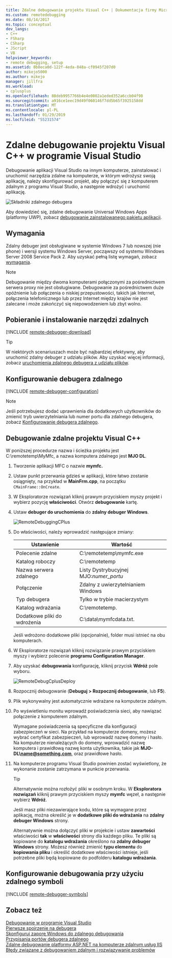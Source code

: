 ```yaml
---
title: Zdalne debugowanie projektu Visual C++ | Dokumentacja firmy Microsoft
ms.custom: remotedebugging
ms.date: 08/14/2017
ms.topic: conceptual
dev_langs:
- C++
- FSharp
- CSharp
- JScript
- VB
helpviewer_keywords:
- remote debugging, setup
ms.assetid: 8b8eca0d-122f-4eda-848a-cf0945f207d0
author: mikejo5000
ms.author: mikejo
manager: jillfra
ms.workload:
- cplusplus
ms.openlocfilehash: 88deb9957766b4e4e0802a1eded352a6ccb04f98
ms.sourcegitcommit: a916ce1eec19d49f060146f7dd5b65f3925158dd
ms.translationtype: MT
ms.contentlocale: pl-PL
ms.lasthandoff: 01/29/2019
ms.locfileid: "55231574"
---
```

# <a name="remote-debugging-a-visual-c-project-in-visual-studio"></a>Zdalne debugowanie projektu Visual C++ w programie Visual Studio
Debugowanie aplikacji Visual Studio na innym komputerze, zainstalować i uruchomić narzędzia zdalne na komputerze, w którym wdrożysz swoją aplikację, należy skonfigurować projekt, aby połączyć się z komputerem zdalnym z programu Visual Studio, a następnie wdrożyć i uruchomić aplikację.

![Składniki zdalnego debugera](../debugger/media/remote-debugger-client-apps.png "Remote_debugger_components")

Aby dowiedzieć się, zdalne debugowanie Universal Windows Apps (platformy UWP), zobacz [debugowanie zainstalowanego pakietu aplikacji](debug-installed-app-package.md).

## <a name="requirements"></a>Wymagania

Zdalny debuger jest obsługiwane w systemie Windows 7 lub nowszej (nie phone) i wersji systemu Windows Server, począwszy od systemu Windows Server 2008 Service Pack 2. Aby uzyskać pełną listę wymagań, zobacz [wymagania](../debugger/remote-debugging.md#requirements_msvsmon).

> [!NOTE]
> Debugowanie między dwoma komputerami połączonymi za pośrednictwem serwera proxy nie jest obsługiwane. Debugowanie za pośrednictwem duże opóźnienie lub połączenia o niskiej przepustowości, takich jak Internet, połączenia telefonicznego lub przez Internet między krajów nie jest zalecane i może zakończyć się niepowodzeniem lub zbyt wolno.
  
## <a name="download-and-install-the-remote-tools"></a>Pobieranie i instalowanie narzędzi zdalnych

[!INCLUDE [remote-debugger-download](../debugger/includes/remote-debugger-download.md)]
  
> [!TIP]
> W niektórych scenariuszach może być najbardziej efektywny, aby uruchomić zdalny debuger z udziału plików. Aby uzyskać więcej informacji, zobacz [uruchomienia zdalnego debugera z udziału plików](../debugger/remote-debugging.md#fileshare_msvsmon).
  
## <a name="BKMK_setup"></a> Konfigurowanie debugera zdalnego

[!INCLUDE [remote-debugger-configuration](../debugger/includes/remote-debugger-configuration.md)]

> [!NOTE]
> Jeśli potrzebujesz dodać uprawnienia dla dodatkowych użytkowników do zmienić tryb uwierzytelniania lub numer portu dla zdalnego debugera, zobacz [Konfigurowanie debugera zdalnego](../debugger/remote-debugging.md#configure_msvsmon).

## <a name="remote_cplusplus"></a> Debugowanie zdalne projektu Visual C++  
 W poniższej procedurze nazwa i ścieżka projektu jest C:\remotetemp\MyMfc, a nazwa komputera zdalnego jest **MJO DL**.  
  
1. Tworzenie aplikacji MFC o nazwie **mymfc.**  
  
2. Ustaw punkt przerwania gdzieś w aplikacji, które łatwo zostanie osiągnięty, na przykład w **MainFrm.cpp**, na początku `CMainFrame::OnCreate`.  
  
3. W Eksploratorze rozwiązań kliknij prawym przyciskiem myszy projekt i wybierz pozycję **właściwości**. Otwórz **debugowanie** kartę.  
  
4. Ustaw **debuger do uruchomienia** do **zdalny debuger Windows**.  
  
    ![RemoteDebuggingCPlus](../debugger/media/remotedebuggingcplus.png "RemoteDebuggingCPlus")  
  
5. Do właściwości, należy wprowadzić następujące zmiany:  
  
   |Ustawienie|Wartość|
   |-|-|  
   |Polecenie zdalne|C:\remotetemp\mymfc.exe|  
   |Katalog roboczy|C:\remotetemp|  
   |Nazwa serwera zdalnego|Listy Dystrybucyjnej MJO:*numer_portu*|  
   |Połączenie|Zdalny z uwierzytelnianiem Windows|  
   |Typ debugera|Tylko w trybie macierzystym|  
   |Katalog wdrażania|C:\remotetemp.|  
   |Dodatkowe pliki do wdrożenia|C:\data\mymfcdata.txt.|  
  
    Jeśli wdrożono dodatkowe pliki (opcjonalnie), folder musi istnieć na obu komputerach.  
  
6. W Eksploratorze rozwiązań kliknij rozwiązanie prawym przyciskiem myszy i wybierz polecenie **programu Configuration Manager**.  
  
7. Aby uzyskać **debugowania** konfigurację, kliknij przycisk **Wdróż** pole wyboru.  
  
    ![RemoteDebugCplusDeploy](../debugger/media/remotedebugcplusdeploy.png "RemoteDebugCplusDeploy")  
  
8. Rozpocznij debugowanie (**Debuguj > Rozpocznij debugowanie**, lub **F5**).  
  
9. Plik wykonywalny jest automatycznie wdrażane na komputerze zdalnym.  
  
10. Po wyświetleniu monitu wprowadź poświadczenia sieci, aby nawiązać połączenie z komputerem zdalnym.  
  
     Wymagane poświadczenia są specyficzne dla konfiguracji zabezpieczeń w sieci. Na przykład na komputerze domeny, możesz wybrać certyfikat zabezpieczeń, lub wprowadź nazwę domeny i hasło. Na komputerze nienależących do domeny, wprowadzić nazwę komputera i prawidłową nazwę konta użytkownika, takie jak <strong>MJO-DL\name@something.com</strong>, oraz prawidłowe hasło.  
  
11. Na komputerze programu Visual Studio powinien zostać wyświetlony, że wykonanie zostanie zatrzymana w punkcie przerwania.  
  
    > [!TIP]
    > Alternatywnie można rozłożyć pliki w osobnym kroku. W **Eksploratora rozwiązań** kliknij prawym przyciskiem myszy **mymfc** węzeł, a następnie wybierz **Wdróż**.
  
    Jeśli masz pliki niezawierające kodu, które są wymagane przez aplikację, można określić je w **dodatkowe pliki do wdrażania** na **zdalny debuger Windows** strony.

    Alternatywnie można dołączyć pliki w projekcie i ustaw **zawartości** właściwości **tak** w **właściwości** strony dla każdego pliku. Te pliki są kopiowane do **katalogu wdrażania** określono na **zdalny debuger Windows** strony. Możesz również zmienić **typu elementu** do **kopiowania pliku** i określić dodatkowe właściwości istnieje, jeśli potrzebne pliki będą kopiowane do podfolderu **katalogu wdrażania**.
  
## <a name="set-up-debugging-with-remote-symbols"></a>Konfigurowanie debugowania przy użyciu zdalnego symboli 

[!INCLUDE [remote-debugger-symbols](../debugger/includes/remote-debugger-symbols.md)] 
  
## <a name="see-also"></a>Zobacz też  
 [Debugowanie w programie Visual Studio](../debugger/index.md)  
 [Pierwsze spojrzenie na debugera](../debugger/debugger-feature-tour.md)   
 [Skonfiguruj zaporę Windows do zdalnego debugowania](../debugger/configure-the-windows-firewall-for-remote-debugging.md)   
 [Przypisania portów debugera zdalnego](../debugger/remote-debugger-port-assignments.md)   
 [Zdalne debugowanie platformy ASP.NET na komputerze zdalnym usług IIS](../debugger/remote-debugging-aspnet-on-a-remote-iis-computer.md)  
 [Błędy związane z debugowaniem zdalnym i rozwiązywanie problemów](../debugger/remote-debugging-errors-and-troubleshooting.md)